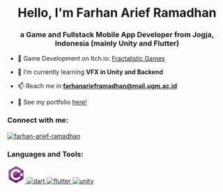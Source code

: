 <h1 align="center">Hello, I'm Farhan Arief Ramadhan</h1>
<h3 align="center">a Game and Fullstack Mobile App Developer from Jogja, Indonesia (mainly Unity and Flutter)</h3>

- 🔭 Game Development on Itch.io: [Fractalistic Games](https://fractalistic-games.itch.io/)

- 🌱 I’m currently learning **VFX in Unity and Backend**

- 📫 Reach me in **farhanarieframadhan@mail.ugm.ac.id**

- 📄 See my portfolio [here!](https://www.canva.com/design/DAFQWMQEedk/bX5KBdrc4QxY3SN0_eVZ7w/edit?utm_content=DAFQWMQEedk&utm_campaign=designshare&utm_medium=link2&utm_source=sharebutton)

<h3 align="left">Connect with me:</h3>
<p align="left">
<a href="https://linkedin.com/in/farhan-arief-ramadhan" target="blank"><img align="center" src="https://raw.githubusercontent.com/rahuldkjain/github-profile-readme-generator/master/src/images/icons/Social/linked-in-alt.svg" alt="farhan-arief-ramadhan" height="30" width="40" /></a>
</p>

<h3 align="left">Languages and Tools:</h3>
<p align="left"> <a href="https://www.w3schools.com/cs/" target="_blank" rel="noreferrer"> <img src="https://raw.githubusercontent.com/devicons/devicon/master/icons/csharp/csharp-original.svg" alt="csharp" width="40" height="40"/> </a> <a href="https://dart.dev" target="_blank" rel="noreferrer"> <img src="https://www.vectorlogo.zone/logos/dartlang/dartlang-icon.svg" alt="dart" width="40" height="40"/> </a> <a href="https://flutter.dev" target="_blank" rel="noreferrer"> <img src="https://www.vectorlogo.zone/logos/flutterio/flutterio-icon.svg" alt="flutter" width="40" height="40"/> </a> <a href="https://unity.com/" target="_blank" rel="noreferrer"> <img src="https://www.vectorlogo.zone/logos/unity3d/unity3d-icon.svg" alt="unity" width="40" height="40"/> </a> </p>
